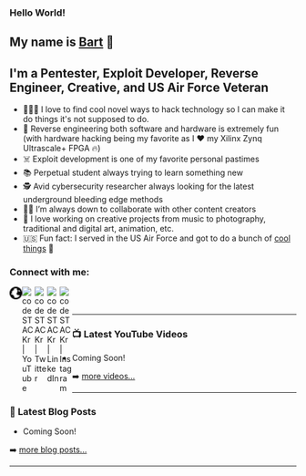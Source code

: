 ### Hello World!

## My name is [Bart][website] 👾

## I'm a Pentester, Exploit Developer, Reverse Engineer, Creative, and US Air Force Veteran

- 👨🏻‍💻 I love to find cool novel ways to hack technology so I can make it do things it's not supposed to do.
- 🧰 Reverse engineering both software and hardware is extremely fun (with hardware hacking being my favorite as I ❤️ my Xilinx Zynq Ultrascale+ FPGA 🔥)
- ☠️ Exploit development is one of my favorite personal pastimes
- 📚 Perpetual student always trying to learn something new 
- 🕵️ Avid cybersecurity researcher always looking for the latest underground bleeding edge methods
- 🙋‍♂️ I’m always down to collaborate with other content creators
- 🎨 I love working on creative projects from music to photography, traditional and digital art, animation, etc. 
- 🇺🇸 Fun fact: I served in the US Air Force and got to do a bunch of [cool][achievementOne] [things][achievementTwo] 🛫

### Connect with me:

[<img align="left" alt="codeSTACKr.com" width="22px" src="https://raw.githubusercontent.com/iconic/open-iconic/master/svg/globe.svg" />][website]
[<img align="left" alt="codeSTACKr | YouTube" width="22px" src="https://cdn.jsdelivr.net/npm/simple-icons@v3/icons/youtube.svg" />][youtube]
[<img align="left" alt="codeSTACKr | Twitter" width="22px" src="https://cdn.jsdelivr.net/npm/simple-icons@v3/icons/twitter.svg" />][twitter]
[<img align="left" alt="codeSTACKr | LinkedIn" width="22px" src="https://cdn.jsdelivr.net/npm/simple-icons@v3/icons/linkedin.svg" />][linkedin]
[<img align="left" alt="codeSTACKr | Instagram" width="22px" src="https://cdn.jsdelivr.net/npm/simple-icons@v3/icons/instagram.svg" />][instagram]

<br />
<br />

---

### 📺 Latest YouTube Videos

<!-- YOUTUBE:START -->
- Coming Soon!
<!-- YOUTUBE:END -->

➡️ [more videos...](https://www.youtube.com/channel/UCWWekCzwswalMF5SPoV1ISw)

---

### 📕 Latest Blog Posts

<!-- BLOG-POST-LIST:START -->
- Coming Soon!
<!-- BLOG-POST-LIST:END -->

➡️ [more blog posts...](https://www.bartmistrot.com/blog)

---

[website]: https://www.bartmistrot.com
[twitter]: https://twitter.com/bartmistrot
[youtube]: https://www.youtube.com/channel/UCWWekCzwswalMF5SPoV1ISw
[instagram]: https://instagram.com/bartmistrot
[linkedin]: https://linkedin.com/in/bartmistrot
[achievementOne]: https://www.grandforks.af.mil/News/Article/226816/grand-forks-afb-scores-another-excellent-rating/
[achievementTwo]: https://www.amc.af.mil/News/Photos/igphoto/2000892624/
